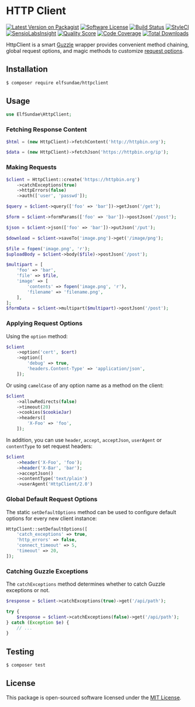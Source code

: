 # HTTP Client

[![Latest Version on Packagist](https://img.shields.io/packagist/v/elfsundae/httpclient.svg?style=flat-square)](https://packagist.org/packages/elfsundae/httpclient)
[![Software License](https://img.shields.io/badge/license-MIT-brightgreen.svg?style=flat-square)](LICENSE.md)
[![Build Status](https://img.shields.io/travis/ElfSundae/httpclient/master.svg?style=flat-square)](https://travis-ci.org/ElfSundae/httpclient)
[![StyleCI](https://styleci.io/repos/94341681/shield)](https://styleci.io/repos/94341681)
[![SensioLabsInsight](https://img.shields.io/sensiolabs/i/34b1d388-636b-4093-8ce6-1958fbd537e1.svg?style=flat-square)](https://insight.sensiolabs.com/projects/34b1d388-636b-4093-8ce6-1958fbd537e1)
[![Quality Score](https://img.shields.io/scrutinizer/g/ElfSundae/httpclient.svg?style=flat-square)](https://scrutinizer-ci.com/g/ElfSundae/httpclient)
[![Code Coverage](https://img.shields.io/scrutinizer/coverage/g/ElfSundae/httpclient/master.svg?style=flat-square)](https://scrutinizer-ci.com/g/ElfSundae/httpclient/?branch=master)
[![Total Downloads](https://img.shields.io/packagist/dt/elfsundae/httpclient.svg?style=flat-square)](https://packagist.org/packages/elfsundae/httpclient)

HttpClient is a smart [Guzzle](https://github.com/guzzle/guzzle) wrapper provides convenient method chaining, global request options, and magic methods to customize [request options][].

## Installation

```sh
$ composer require elfsundae/httpclient
```

## Usage

```php
use ElfSundae\HttpClient;
```

### Fetching Response Content

```php
$html = (new HttpClient)->fetchContent('http://httpbin.org');

$data = (new HttpClient)->fetchJson('https://httpbin.org/ip');
```

### Making Requests

```php
$client = HttpClient::create('https://httpbin.org')
    ->catchExceptions(true)
    ->httpErrors(false)
    ->auth(['user', 'passwd']);

$query = $client->query(['foo' => 'bar'])->getJson('/get');

$form = $client->formParams(['foo' => 'bar'])->postJson('/post');

$json = $client->json(['foo' => 'bar'])->putJson('/put');

$download = $client->saveTo('image.png')->get('/image/png');

$file = fopen('image.png', 'r');
$uploadBody = $client->body($file)->postJson('/post');

$multipart = [
    'foo' => 'bar',
    'file' => $file,
    'image' => [
        'contents' => fopen('image.png', 'r'),
        'filename' => 'filename.png',
    ],
];
$formData = $client->multipart($multipart)->postJson('/post');
```

### Applying Request Options

Using the `option` method:

```php
$client
    ->option('cert', $cert)
    ->option([
        'debug' => true,
        'headers.Content-Type' => 'application/json',
    ]);
```

Or using `camelCase` of any option name as a method on the client:

```php
$client
    ->allowRedirects(false)
    ->timeout(20)
    ->cookies($cookieJar)
    ->headers([
        'X-Foo' => 'foo',
    ]);
```

In addition, you can use `header`, `accept`, `acceptJson`, `userAgent` or `contentType` to set request headers:

```php
$client
    ->header('X-Foo', 'foo');
    ->header('X-Bar', 'bar');
    ->acceptJson()
    ->contentType('text/plain')
    ->userAgent('HttpClient/2.0')
```

### Global Default Request Options

The static `setDefaultOptions` method can be used to configure default options for every new client instance:

```php
HttpClient::setDefaultOptions([
    'catch_exceptions' => true,
    'http_errors' => false,
    'connect_timeout' => 5,
    'timeout' => 20,
]);
```

### Catching Guzzle Exceptions

The `catchExceptions` method determines whether to catch Guzzle exceptions or not.

```php
$response = $client->catchExceptions(true)->get('/api/path');

try {
    $response = $client->catchExceptions(false)->get('/api/path');
} catch (Exception $e) {
    // ...
}
```

## Testing

```sh
$ composer test
```

## License

This package is open-sourced software licensed under the [MIT License](LICENSE.md).

[request options]: http://docs.guzzlephp.org/en/stable/request-options.html
